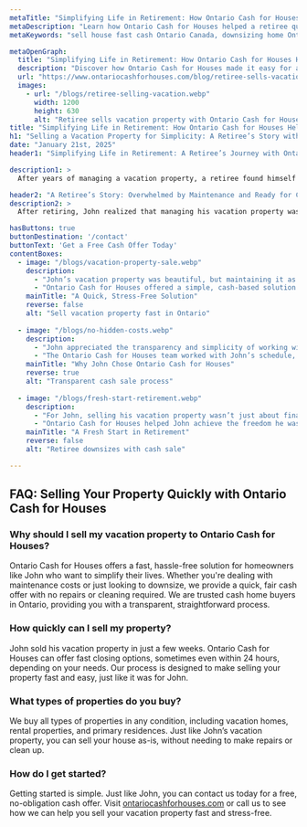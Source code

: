 ```yaml
---
metaTitle: "Simplifying Life in Retirement: How Ontario Cash for Houses Helped a Retiree Sell His Vacation Property"
metaDescription: "Learn how Ontario Cash for Houses helped a retiree quickly and easily sell his vacation property, simplifying his life and moving closer to family."
metaKeywords: "sell house fast cash Ontario Canada, downsizing home Ontario, Ontario Cash for Houses, cash home buyers, sell vacation property Ontario, fast home sale Ontario"

metaOpenGraph:
  title: "Simplifying Life in Retirement: How Ontario Cash for Houses Helped a Retiree Sell His Vacation Property"
  description: "Discover how Ontario Cash for Houses made it easy for a retiree to sell his vacation property quickly and simplify his life in retirement."
  url: "https://www.ontariocashforhouses.com/blog/retiree-sells-vacation-property"
  images:
    - url: "/blogs/retiree-selling-vacation.webp"
      width: 1200
      height: 630
      alt: "Retiree sells vacation property with Ontario Cash for Houses"
title: "Simplifying Life in Retirement: How Ontario Cash for Houses Helped a Retiree Sell His Vacation Property"
h1: "Selling a Vacation Property for Simplicity: A Retiree’s Story with Ontario Cash for Houses"
date: "January 21st, 2025"
header1: "Simplifying Life in Retirement: A Retiree’s Journey with Ontario Cash for Houses"

description1: >
  After years of managing a vacation property, a retiree found himself overwhelmed by maintenance costs and the hassle of upkeep. Looking to simplify his life and move closer to family, he turned to Ontario Cash for Houses. With their stress-free process, he was able to sell his property fast, without the worry of repairs or long waits, and move on to the next chapter of his life.

header2: "A Retiree’s Story: Overwhelmed by Maintenance and Ready for Change"
description2: >
  After retiring, John realized that managing his vacation property was becoming increasingly burdensome. The maintenance costs, travel to the property, and repairs had become too much to handle. Deciding it was time to simplify, John sought out a solution that would allow him to quickly sell his property and downsize. Ontario Cash for Houses offered him the perfect solution, providing a fast and fair cash offer with no repairs needed.

hasButtons: true
buttonDestination: '/contact'
buttonText: 'Get a Free Cash Offer Today'
contentBoxes:
  - image: "/blogs/vacation-property-sale.webp"
    description: 
      - "John’s vacation property was beautiful, but maintaining it as a retiree was no longer feasible. The travel and upkeep took away from his ability to enjoy his retirement. Looking for a fresh start, John turned to Ontario Cash for Houses to sell his property quickly."
      - "Ontario Cash for Houses offered a simple, cash-based solution. By selling the property as-is, John avoided the hassle of repairs or showings. He received a fair cash offer and closed the sale in just a few weeks, allowing him to use the funds to downsize and move closer to his family."
    mainTitle: "A Quick, Stress-Free Solution"
    reverse: false
    alt: "Sell vacation property fast in Ontario"
    
  - image: "/blogs/no-hidden-costs.webp"
    description: 
      - "John appreciated the transparency and simplicity of working with Ontario Cash for Houses. Unlike traditional real estate agents, there were no hidden fees or surprises—just a straightforward process from start to finish."
      - "The Ontario Cash for Houses team worked with John’s schedule, providing him with a fair cash offer and helping him navigate the process with ease. He felt confident knowing he was getting the best deal for his property without delays or extra costs."
    mainTitle: "Why John Chose Ontario Cash for Houses"
    reverse: true
    alt: "Transparent cash sale process"
    
  - image: "/blogs/fresh-start-retirement.webp"
    description: 
      - "For John, selling his vacation property wasn’t just about financial relief—it was about making the most of his retirement. The proceeds from the sale allowed him to downsize to a more manageable home closer to his loved ones, where he could truly enjoy his golden years."
      - "Ontario Cash for Houses helped John achieve the freedom he was looking for. His story illustrates how selling your property for cash can be a great way to simplify your life, especially in retirement."
    mainTitle: "A Fresh Start in Retirement"
    reverse: false
    alt: "Retiree downsizes with cash sale"

---
```


## **FAQ: Selling Your Property Quickly with Ontario Cash for Houses**

### **Why should I sell my vacation property to Ontario Cash for Houses?**
Ontario Cash for Houses offers a fast, hassle-free solution for homeowners like John who want to simplify their lives. Whether you're dealing with maintenance costs or just looking to downsize, we provide a quick, fair cash offer with no repairs or cleaning required. We are trusted cash home buyers in Ontario, providing you with a transparent, straightforward process.

### **How quickly can I sell my property?**
John sold his vacation property in just a few weeks. Ontario Cash for Houses can offer fast closing options, sometimes even within 24 hours, depending on your needs. Our process is designed to make selling your property fast and easy, just like it was for John.

### **What types of properties do you buy?**
We buy all types of properties in any condition, including vacation homes, rental properties, and primary residences. Just like John’s vacation property, you can sell your house as-is, without needing to make repairs or clean up.

### **How do I get started?**
Getting started is simple. Just like John, you can contact us today for a free, no-obligation cash offer. Visit [ontariocashforhouses.com](https://www.ontariocashforhouses.com) or call us to see how we can help you sell your vacation property fast and stress-free.

